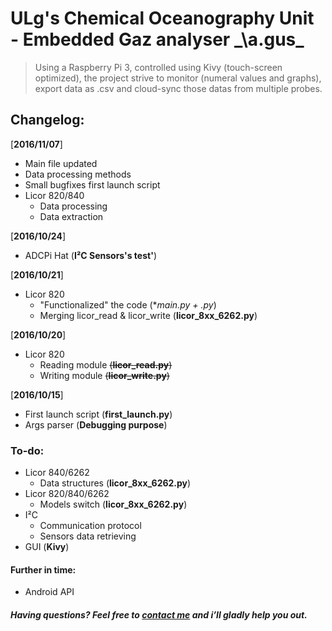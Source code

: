 # ULg's Chemical Oceanography Unit - Embedded Gaz analyser _\a.ɡus\_
> Using a Raspberry Pi 3, controlled using Kivy (touch-screen optimized), the project strive to monitor (numeral values and graphs), export data as .csv and cloud-sync those datas from multiple probes. 


## Changelog:
[**2016/11/07**]
- Main file updated
- Data processing methods
- Small bugfixes first launch script
- Licor 820/840
  - Data processing 
  - Data extraction
  
[**2016/10/24**]
- ADCPi Hat (**I²C Sensors's test'**)

[**2016/10/21**]
- Licor 820 
  - "Functionalized" the code (**main.py + *.py**)
  - Merging licor_read & licor_write (**licor_8xx_6262.py**) 

[**2016/10/20**]
- Licor 820 
  - Reading module ~~(**licor_read.py**)~~
  - Writing module ~~(**licor_write.py**)~~

[**2016/10/15**]
- First launch script (**first_launch.py**)
- Args parser (**Debugging purpose**)


### To-do:
- Licor 840/6262
  - Data structures (**licor_8xx_6262.py**)
- Licor 820/840/6262
  - Models switch (**licor_8xx_6262.py**)
- I²C 
  - Communication protocol
  - Sensors data retrieving
- GUI (**Kivy**)


#### Further in time:
- Android API

#####  Having questions? Feel free to [contact me](mailto://mail@laurent-fournier.be) and i’ll gladly help you out.
